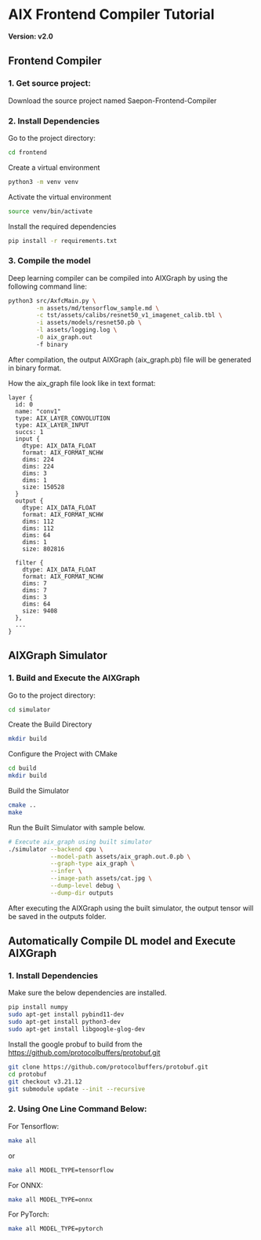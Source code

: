 
# AIX Frontend Compiler Tutorial
**Version: v2.0**

## Frontend Compiler

### 1. Get source project:
Download the source project named Saepon-Frontend-Compiler

### 2. Install Dependencies
Go to the project directory:

```bash
cd frontend
```
Create a virtual environment
```bash
python3 -m venv venv
```
Activate the virtual environment
```bash
source venv/bin/activate
```
Install the required dependencies
```bash
pip install -r requirements.txt
```




### 3. Compile the model
Deep learning compiler can be compiled into AIXGraph by using the following command line:
```bash
python3 src/AxfcMain.py \
		-m assets/md/tensorflow_sample.md \
		-c tst/assets/calibs/resnet50_v1_imagenet_calib.tbl \
		-i assets/models/resnet50.pb \
		-l assets/logging.log \
		-0 aix_graph.out
		-f binary
```

After compilation, the output AIXGraph (aix_graph.pb) file will be generated in binary format.

How the aix_graph file look like in text format:
```plaintext
layer {
  id: 0
  name: "conv1"
  type: AIX_LAYER_CONVOLUTION
  type: AIX_LAYER_INPUT
  succs: 1
  input {
    dtype: AIX_DATA_FLOAT
    format: AIX_FORMAT_NCHW
    dims: 224
    dims: 224
    dims: 3
    dims: 1
    size: 150528
  }
  output {
    dtype: AIX_DATA_FLOAT
    format: AIX_FORMAT_NCHW
    dims: 112
    dims: 112
    dims: 64
    dims: 1
    size: 802816
  
  filter {
    dtype: AIX_DATA_FLOAT
    format: AIX_FORMAT_NCHW
    dims: 7
    dims: 7
    dims: 3
    dims: 64
    size: 9408
  },
  ...
}
```


## AIXGraph Simulator

### 1. Build and Execute the AIXGraph
Go to the project directory:

```bash
cd simulator
```
Create the Build Directory
```bash
mkdir build
```
Configure the Project with CMake
```bash
cd build
mkdir build
```
Build the Simulator
```bash
cmake ..
make
```
Run the Built Simulator with sample below.
```bash
# Execute aix_graph using built simulator
./simulator --backend cpu \
			--model-path assets/aix_graph.out.0.pb \
			--graph-type aix_graph \
			--infer \
			--image-path assets/cat.jpg \
			--dump-level debug \
			--dump-dir outputs
```
After executing the AIXGraph using the built simulator, the output tensor will be saved in the outputs folder.

##  Automatically Compile DL model and Execute AIXGraph

### 1. Install Dependencies
Make sure the below dependencies are installed.
```bash
pip install numpy  
sudo apt-get install pybind11-dev  
sudo apt-get install python3-dev 
sudo apt-get install libgoogle-glog-dev
```

Install the google probuf to build from the https://github.com/protocolbuffers/protobuf.git
```bash
git clone https://github.com/protocolbuffers/protobuf.git
cd protobuf
git checkout v3.21.12
git submodule update --init --recursive
```



### 2. Using One Line Command Below:

For Tensorflow:
```bash
make all
```
or 
```bash
make all MODEL_TYPE=tensorflow
```

For ONNX:
```bash
make all MODEL_TYPE=onnx
```

For PyTorch:
```bash
make all MODEL_TYPE=pytorch
```
